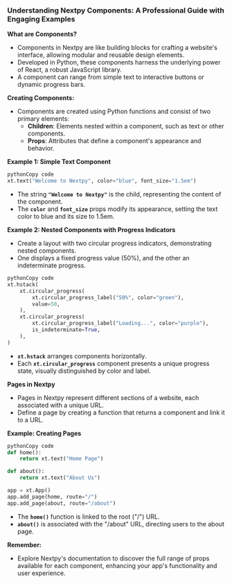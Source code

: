 ### **Understanding Nextpy Components: A Professional Guide with Engaging Examples**

**What are Components?**

- Components in Nextpy are like building blocks for crafting a website's interface, allowing modular and reusable design elements.
- Developed in Python, these components harness the underlying power of React, a robust JavaScript library.
- A component can range from simple text to interactive buttons or dynamic progress bars.

**Creating Components:**

- Components are created using Python functions and consist of two primary elements:
    - **Children**: Elements nested within a component, such as text or other components.
    - **Props**: Attributes that define a component's appearance and behavior.

**Example 1: Simple Text Component**

```python
pythonCopy code
xt.text("Welcome to Nextpy", color="blue", font_size="1.5em")

```

- The string **`"Welcome to Nextpy"`** is the child, representing the content of the component.
- The **`color`** and **`font_size`** props modify its appearance, setting the text color to blue and its size to 1.5em.

**Example 2: Nested Components with Progress Indicators**

- Create a layout with two circular progress indicators, demonstrating nested components.
- One displays a fixed progress value (50%), and the other an indeterminate progress.

```python
pythonCopy code
xt.hstack(
    xt.circular_progress(
        xt.circular_progress_label("50%", color="green"),
        value=50,
    ),
    xt.circular_progress(
        xt.circular_progress_label("Loading...", color="purple"),
        is_indeterminate=True,
    ),
)

```

- **`xt.hstack`** arranges components horizontally.
- Each **`xt.circular_progress`** component presents a unique progress state, visually distinguished by color and label.

**Pages in Nextpy**

- Pages in Nextpy represent different sections of a website, each associated with a unique URL.
- Define a page by creating a function that returns a component and link it to a URL.

**Example: Creating Pages**

```python
pythonCopy code
def home():
    return xt.text("Home Page")

def about():
    return xt.text("About Us")

app = xt.App()
app.add_page(home, route="/")
app.add_page(about, route="/about")

```

- The **`home()`** function is linked to the root ("/") URL.
- **`about()`** is associated with the "/about" URL, directing users to the about page.

**Remember:**

- Explore Nextpy's documentation to discover the full range of props available for each component, enhancing your app's functionality and user experience.
